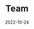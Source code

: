 ---
title: Team
date: 2022-10-24

type: landing

sections:
  - block: people
    content:
      title: Who we are
      # Choose which groups/teams of users to display.
      #   Edit `user_groups` in each user's profile to add them to one or more of these groups.
      user_groups:
          - Principal Investigator
          - Researchers
          - Grad Students
          - Administration
          - Visitors
          - Alumni
      sort_by: Params.role
      sort_ascending: true
    design:
      show_interests: false
      show_role: true
      show_social: true
---